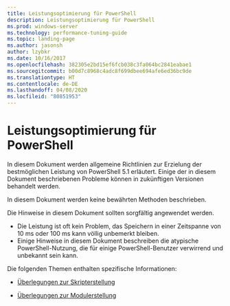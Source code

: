 ```yaml
---
title: Leistungsoptimierung für PowerShell
description: Leistungsoptimierung für PowerShell
ms.prod: windows-server
ms.technology: performance-tuning-guide
ms.topic: landing-page
ms.author: jasonsh
author: lzybkr
ms.date: 10/16/2017
ms.openlocfilehash: 382305e2bd15ef6fcb038c3fa064bc2841eabae1
ms.sourcegitcommit: b00d7c8968c4adc8f699dbee694afe6ed36bc9de
ms.translationtype: HT
ms.contentlocale: de-DE
ms.lasthandoff: 04/08/2020
ms.locfileid: "80851953"
---
```

# <a name="performance-tuning-for-powershell"></a>Leistungsoptimierung für PowerShell

In diesem Dokument werden allgemeine Richtlinien zur Erzielung der bestmöglichen Leistung von PowerShell 5.1 erläutert. Einige der in diesem Dokument beschriebenen Probleme können in zukünftigen Versionen behandelt werden.

In diesem Dokument werden keine bewährten Methoden beschrieben.

Die Hinweise in diesem Dokument sollten sorgfältig angewendet werden.
* Die Leistung ist oft kein Problem, das Speichern in einer Zeitspanne von 10 ms oder 100 ms kann völlig unbemerkt bleiben.
* Einige Hinweise in diesem Dokument beschreiben die atypische PowerShell-Nutzung, die für einige PowerShell-Benutzer verwirrend und unbekannt sein kann.

Die folgenden Themen enthalten spezifische Informationen:

-   [Überlegungen zur Skripterstellung](script-authoring-considerations.md)

-   [Überlegungen zur Modulerstellung](module-authoring-considerations.md)
